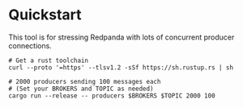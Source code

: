 
# Quickstart

This tool is for  stressing Redpanda with lots of concurrent
producer connections.

    # Get a rust toolchain
    curl --proto '=https' --tlsv1.2 -sSf https://sh.rustup.rs | sh

    # 2000 producers sending 100 messages each
    # (Set your BROKERS and TOPIC as needed)
    cargo run --release -- producers $BROKERS $TOPIC 2000 100


